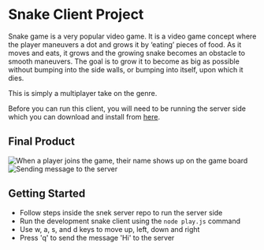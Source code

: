 # Snake Client Project

Snake game is a very popular video game. It is a video game concept where the player maneuvers a dot and grows it by ‘eating’ pieces of food. As it moves and eats, it grows and the growing snake becomes an obstacle to smooth maneuvers. The goal is to grow it to become as big as possible without bumping into the side walls, or bumping into itself, upon which it dies.

This is simply a multiplayer take on the genre.

Before you can run this client, you will need to be running the server side which you can download and install from [here](https://github.com/lighthouse-labs/snek-multiplayer/fork). 

## Final Product

![When a player joins the game, their name shows up on the game board](https://github.com/jpniyitanga/snake-client/blob/master/Screenshot.png "When a player joins the game, their name shows up on the game board")
![Sending message to the server](https://github.com/jpniyitanga/snake-client/blob/master/Screenshot2.png "Press q to send a message to the server")



## Getting Started

- Follow steps inside the snek server repo to run the server side
- Run the development snake client using the `node play.js` command
- Use w, a, s, and d keys to move up, left, down and right
- Press 'q' to send the message 'Hi' to the server